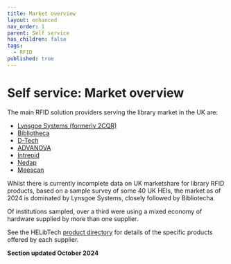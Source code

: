 ```yaml
---
title: Market overview
layout: enhanced
nav_order: 1
parent: Self service
has_children: false
tags:
  - RFID
published: true
---
```

# Self service: Market overview

The main RFID solution providers serving the library market in the UK are:

* [Lynsgoe Systems (formerly 2CQR)](https://lyngsoesystems.com/)
* [Bibliotheca](https://www.bibliotheca.com/solutions/)
* [D-Tech](https://d-techinternational.com/?set_country=1)
* [ADVANOVA](https://advanova.co.uk/)
* [Intrepid](https://www.intrepidsecurity.com/library-security/)
* [Nedap](https://nedap.com/)
* [Meescan](https://meescan.com/products/rfid-stations/)

[](https://meescan.com/products/rfid-stations/)Whilst there is currently incomplete data on UK marketshare for library RFID products, based on a sample survey of some 40 UK HEIs, the market as of 2024 is dominated by Lynsgoe Systems, closely followed by Bibliotecha.

Of institutions sampled, over a third were using a mixed economy of hardware supplied by more than one supplier. [](https://meescan.com/products/rfid-stations/)

See the HELibTech [product directory](/product-directory/) for details of the specific products offered by each supplier.


**Section updated October 2024**
